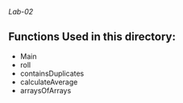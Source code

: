 *Lab-02*

## Functions Used in this directory:

- Main
- roll
- containsDuplicates
- calculateAverage
- arraysOfArrays